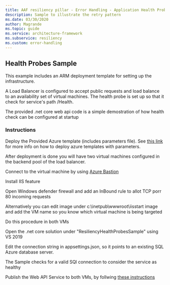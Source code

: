 ```yaml
---
title: AAF resiliency pillar - Error Handling - Application Health Probes
description: Sample to illustrate the retry pattern
ms.date: 03/30/2020
author: Magrande
ms.topic: guide
ms.service: architecture-framework
ms.subservice: resiliency
ms.custom: error-handling
---
```


## Health Probes Sample

This example includes an ARM deployment template for setting up the infrastructure.

A Load Balancer is configured to accept public requests and load balance to an availability set of virtual machines.
The health probe is set up so that it check for service's path /Health.

The provided .net core web api code is a simple demostration of how health check can be configured at startup



### Instructions


Deploy the Provided Azure template (includes parameters file). See [this link](https://docs.microsoft.com/azure/azure-resource-manager/templates/template-tutorial-use-parameter-file?tabs=azure-powershell) for more info on how to deploy azure templates with parameters.

After deployment is done you will have two virtual machines configured in the backend pool of the load balancer.

Connect to the virtual machine by using [Azure Bastion](https://docs.microsoft.com/azure/bastion/bastion-connect-vm-rdp)

Install IIS feature

Open Windows defender firewall and add an InBound rule to allot TCP porr 80 incoming requests

Alternatively you can edit image under c:\inetpub\wwwroot\iisstart image and add the VM name so you know which virtual machine is being targeted

Do this procedure in both VMs


Open the .net core solution under "ResiliencyHealthProbesSample" using VS 2019

Edit the connection string in appsettings.json, so it points to an existing SQL Azure database server.

The Sample checks for a valid SQl connection to consider the service as healthy

Publish the Web API Service to both VMs, by follwing [these instructions](https://docs.microsoft.com/en-us/azure-stack/user/azure-stack-dev-start-howto-vm-dotnet?view=azs-2002)
